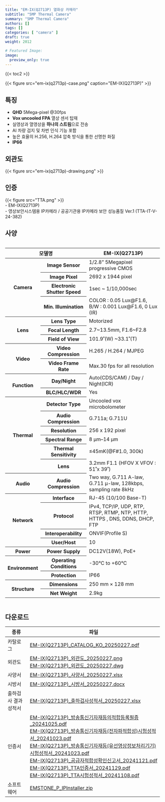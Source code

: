 ```yaml
---
title: "EM-IX(Q2713P) 열화상 카메라"
subtitle: "5MP Thermal Camera"
summary: "5MP Thermal Camera"
authors: []
tags: []
categories: [ "camera" ]
draft: true
weight: 2012

# Featured Image:
image:
  preview_only: true
---
```


{{< toc2 >}}

<div class="container">
<div class="row justify-content-center align-items-center">
<div class="col-sm-6">

{{< figure src="em-ix(q2713p)-case.png" caption="EM-IX(Q2713P)" >}}

</div>
</div>
</div>

<div class="container">
<div class="row justify-content-center">
<div class="col-sm-6 pl-0">

## 특징

- **QHD** 5Mega-pixel @30fps
- **Vox uncooled FPA** 열상 센서 탑재
- 실영상과 열영상을 **하나의 스트림**으로 전송
- AI 차량 검지 및 차번 인식 기능 포함
- 높은 효율의 H.256, H.264 압축 방식을 통한 선명한 화질
- **IP66**


</div>
<div class="col-sm-6 pl-0">

## 외관도

{{< figure src="em-ix(q2713p)-drawing.png" >}}

</div>
</div>
</div>


## 인증
<div class="container">
<div class="row align-items-top">
<div class="col-sm-1">
{{< figure src="TTA.png" >}} 
</div>
<div class="col-sm-11">
- EM-IX(Q2713P)<br>
- 영상보안시스템용 IP카메라 / 공공기관용 IP카메라 보안 성능품질 Ver.1 (TTA-IT-V-24-382)
</div>
</div>
</div>


## 사양

<div style="overflow-x: auto">
<table class="spec">
<thead>
<tr>
<th colspan="2">모델명</th>
<th>EM-IX(Q2713P)</th>
</tr>
</thead>
<tbody>
<tr>
<th rowspan="4">Camera</th>
<th>Image Sensor</th>
<td>1/2.8” 5Megapixel progressive CMOS</td>
</tr>
<tr>
<th>Image Pixel</th>
<td>2692 x 1944 pixel</td>
</tr>
<tr>
<th>Electronic Shutter Speed</th>
<td>1sec ~ 1/10,000sec</td>
</tr>
<tr>
<th>Min. Illumination</th>
<td>COLOR : 0.05 Lux@F1.6, B/W : 0.001 Lux@F1.6, 0 Lux (IR)</td>
</tr>
<tr>
<th rowspan="3">Lens</th>
<th>Lens Type</th>
<td>Motorized</td>
</tr>
<tr>
<th>Focal Length</th>
<td>2.7~13.5mm, F1.6~F2.8</td>
</tr>
<tr>
<th>Field of View</th>
<td>101.9˚(W) ~33.1˚(T)</td>
</tr>
<tr>
<th rowspan="2">Video</th>
<th>Video Compression</th>
<td>H.265 / H.264 / MJPEG</td>
</tr>
<tr>
<th>Video Frame Rate</th>
<td>Max.30 fps for all resolution</td>
</tr>
<tr>
<th rowspan="2">Function</th>
<th>Day/Night</th>
<td>Auto(CDS/CAM) / Day / Night(ICR)</td>
</tr>
<tr>
<th>BLC/HLC/WDR</th>
<td>Yes</td>
</tr>
<tr>
<th rowspan="6">Thermal</th>
<th>Detector Type</th>
<td>Uncooled vox microbolometer</td>
</tr>
<tr>
<th>Audio Compression</th>
<td>G.711a; G.711U</td>
</tr>
<tr>
<th>Resolution</th>
<td>256 x 192 pixel</td>
</tr>
<tr>
<th>Spectral Range</th>
<td>8 μm–14 μm</td>
</tr>
<tr>
<th>Thermal Sensitivity</th>
<td>≤45mK(@F#1.0, 300k)</td>
</tr>
<tr>
<th>Lens</th>
<td>3.2mm F1.1 (HFOV X VFOV : 51˚x 39˚)</td>
</tr>
<tr>
<th>Audio</th>
<th>Audio Compression</th>
<td>Two way, G.711 A-law, G.711 μ-law, 128kbps, sampling rate 8kHz</td>
</tr>
<th rowspan="4">Network</th>
<th>Interface</th>
<td>RJ-45 (10/100 Base-T)</td>
</tr>
<tr>
<th>Protocol</th>
<td>IPv4, TCP/IP, UDP, RTP, RTSP, RTMP, NTP, HTTP, HTTPS , DNS, DDNS, DHCP, FTP</td>
</tr>
<tr>
<th>Interoperability</th>
<td>ONVIF(Profile S)</td>
</tr>
<tr>
<th>User/Host</th>
<td>10</td>
</tr>
<th rowspan>Power</th>
<th>Power Supply</th>
<td>DC12V(18W), PoE+</td>
</tr>
<th rowspan="2">Environment</th>
<th>Operating Conditions</th>
<td>-30°C to +60°C</td>
</tr>
<tr>
<th>Protection</th>
<td>IP66</td>
</tr>
<th rowspan="2">Structure</th>
<th>Dimensions</th>
<td>250 mm × 128 mm</td>
</tr>
<tr>
<th>Net Weight</th>
<td>2.9kg</td>
</tr>
</tbody>
</table>
</div>

## 다운로드

종류 | 파일
---- | ----
카탈로그 | [EM-IX(Q2713P)_CATALOG_KO_20250227.pdf](https://www.emstone.com/data/sales/ko/EM-IX(Q2713P)_CATALOG_KO_20250227.pdf)
외관도 | [EM-IX(Q2713P)_외관도_20250227.png](https://www.emstone.com/data/sales/ko/EM-IX(Q2713P)_외관도_20250227.png)<br>[EM-IX(Q2713P)_외관도_20250227.dwg](https://www.emstone.com/data/sales/ko/EM-IX(Q2713P)_외관도_20250227.dwg)
사양서 | [EM-IX(Q2713P)_사양서_20250227.xlsx](https://www.emstone.com/data/sales/ko/EM-IX(Q2713P)_사양서_20250227.xlsx)
시방서 | [EM-IX(Q2713P)_시방서_20250227.docx](https://www.emstone.com/data/sales/ko/EM-IX(Q2713P)_시방서_20250227.docx)
출하검사 결과 성적서 | [EM-IX(Q2713P)_출하검사성적서_20250227.xlsx](https://www.emstone.com/data/sales/ko/EM-IX(Q2713P)_출하검사성적서_20250227.xlsx)
인증서 | [EM-IX(Q2713P)_방송통신기자재등의적합등록필증_20241025.pdf](https://www.emstone.com/data/sales/ko/EM-IX(Q2713P)_방송통신기자재등의적합등록필증_20241025.pdf)<br>[EM-IX(Q2713P)_방송통신기자재등(전자파적합성)시험성적서_20241023.pdf](https://www.emstone.com/data/sales/ko/EM-IX(Q2713P)_방송통신기자재등(전자파적합성)시험성적서_20241023.pdf)<br>[EM-IX(Q2713P)_방송통신기자재등(유선영상정보처리기기)시험성적서_20241023.pdf](https://www.emstone.com/data/sales/ko/EM-IX(Q2713P)_방송통신기자재등(유선영상정보처리기기)시험성적서_20241023.pdf)<br>[EM-IX(Q2713P)_공급자적합성확인신고서_20241121.pdf](https://www.emstone.com/data/sales/ko/EM-IX(Q2713P)_공급자적합성확인신고서_20241121.pdf)<br>[EM-IX(Q2713P)_TTA인증서_20241129.pdf](https://www.emstone.com/data/sales/ko/EM-IX(Q2713P)_TTA인증서_20241129.pdf)<br>[EM-IX(Q2713P)_TTA시험성적서_20241108.pdf](https://www.emstone.com/data/sales/ko/EM-IX(Q2713P)_TTA시험성적서_20241108.pdf)
소프트웨어 | [EMSTONE_P_IPInstaller.zip](https://www.emstone.com/data/sales/ko/EMSTONE_P_IPInstaller.zip)
